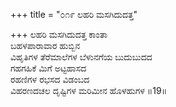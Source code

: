 +++
title = "೦೧೯ ಲಹರಿ ಮಸಗಿದುದತ್ತ"

+++
ಲಹರಿ ಮಸಗಿದುದತ್ತ ಕಾಂತಾ  
ಬಹಳಪಾರಾವಾರ ಹುಬ್ಬಿನ  
ವಿಹೃತಿಗಳ ತೆರೆಮಾಲೆಗಳ ಬೆಳುನಗೆಯ ಬುದುಬುದದ   
ಗಹಗಹಿಕೆ ಮಿಗೆ ಅಟ್ಟಹಾಸದ  
ರಹಣಿಗಳ ರಭಸದ ವಿಡಂಬದ  
ವಿಹರಣದಚಲ ದೃಷ್ಟಿಗಳ ಮರಿಮೀನ ಹೊಳಹುಗಳ     ॥19॥